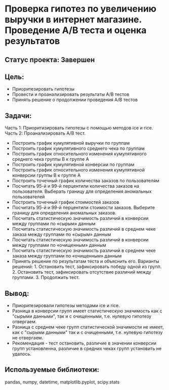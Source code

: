 # Проверка гипотез по увеличению выручки в интернет магазине. Проведение A/B теста и оценка результатов
## Статус проекта: Завершен

## Цель:
- Приоритезировать гипотезы
- Провести и проанализировать результаты A/B тестов
- Принять решение о продолжении проведения A/B тестов
  
## Задачи:
Часть 1: Приоритизировать гипотезы с помощью методов ice и rice.
Часть 2: Проанализировать A/B тест.
- Построить график кумулятивной выручки по группам
- Построить график кумулятивного среднего чека по группам
- Построить график относительного изменения кумулятивного среднего чека группы B к группе A
- Построить график кумулятивной конверсии по группам
- Построить график относительного изменения кумулятивной конверсии группы B к группе A
- Построить точечный график количества заказов по пользователям
- Посчитать 95-й и 99-й перцентили количества заказов на пользователя. Выберать границу для определения аномальных пользователей
- Построить точечный график стоимостей заказов
- Посчитать 95-й и 99-й перцентили стоимости заказов. Выберите границу для определения аномальных заказов.
- Посчитать статистическую значимость различий в конверсии между группами по «сырым» данным
- Посчитать статистическую значимость различий в среднем чеке заказа между группами по «сырым» данным
- Посчитать статистическую значимость различий в конверсии между группами по «очищенным» данным
- Посчитать статистическую значимость различий в среднем чеке заказа между группами по «очищенным» данным
- Принять решение по результатам теста и объяснить его. Варианты решений: 1. Остановить тест, зафиксировать победу одной из групп. 2. Остановить тест, зафиксировать отсутствие различий между группами. 3. Продолжить тест.

## Вывод:
- Приоритезировали гипотезы методами ice и rice.
- Разница в конверсии групп имеет статистическую значимость как с "сырыми данными", так и с очищенными, т.е. нулевую гипотезу отвергаем.
- Разница с среднем чеке групп статистической значимости не имеет, как с "сырыми данными" так и с очищенными, т.е. нулевую гипотезу не отвергаем.
- Рекомендация - тест остановить, различие в значении конверсии групп установленна, различие в средних чеках групп установить не удалось.

## Используемые библиотеки:
pandas, numpy, datetime, matplotlib.pyplot, scipy.stats
